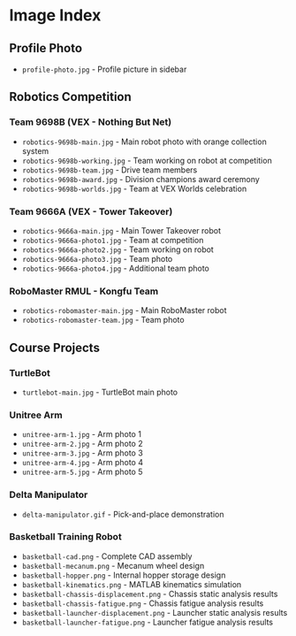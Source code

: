 # Image Index

## Profile Photo
- `profile-photo.jpg` - Profile picture in sidebar

## Robotics Competition
### Team 9698B (VEX - Nothing But Net)
- `robotics-9698b-main.jpg` - Main robot photo with orange collection system
- `robotics-9698b-working.jpg` - Team working on robot at competition
- `robotics-9698b-team.jpg` - Drive team members
- `robotics-9698b-award.jpg` - Division champions award ceremony
- `robotics-9698b-worlds.jpg` - Team at VEX Worlds celebration

### Team 9666A (VEX - Tower Takeover)
- `robotics-9666a-main.jpg` - Main Tower Takeover robot
- `robotics-9666a-photo1.jpg` - Team at competition
- `robotics-9666a-photo2.jpg` - Team working on robot
- `robotics-9666a-photo3.jpg` - Team photo
- `robotics-9666a-photo4.jpg` - Additional team photo

### RoboMaster RMUL - Kongfu Team
- `robotics-robomaster-main.jpg` - Main RoboMaster robot
- `robotics-robomaster-team.jpg` - Team photo

## Course Projects
### TurtleBot
- `turtlebot-main.jpg` - TurtleBot main photo

### Unitree Arm
- `unitree-arm-1.jpg` - Arm photo 1
- `unitree-arm-2.jpg` - Arm photo 2
- `unitree-arm-3.jpg` - Arm photo 3
- `unitree-arm-4.jpg` - Arm photo 4
- `unitree-arm-5.jpg` - Arm photo 5

### Delta Manipulator
- `delta-manipulator.gif` - Pick-and-place demonstration

### Basketball Training Robot
- `basketball-cad.png` - Complete CAD assembly
- `basketball-mecanum.png` - Mecanum wheel design
- `basketball-hopper.png` - Internal hopper storage design
- `basketball-kinematics.png` - MATLAB kinematics simulation
- `basketball-chassis-displacement.png` - Chassis static analysis results
- `basketball-chassis-fatigue.png` - Chassis fatigue analysis results
- `basketball-launcher-displacement.png` - Launcher static analysis results
- `basketball-launcher-fatigue.png` - Launcher fatigue analysis results
